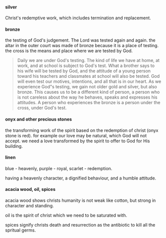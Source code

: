 #### silver
Christ's redemptive work, which includes termination and replacement.

#### bronze
the testing of God's judgement. The Lord was tested again and again. the altar
in the outer court was made of bronze because it is a place of testing. the cross is
the means and place where we are tested by God.

> Daily we are under God's testing. The kind of life we have at home, at work, and at school is subject to God's test. What a brother says to his wife will be tested by God, and the attitude of a young person toward his teachers and classmates at school will also be tested. God will even test our motives, intentions, and all that is in our heart. As we experience God"s testing, we gain not older gold and silver, but also bronze. This causes us to be a different kind of person, a person who is not careless about the way he behaves, speaks and expresses his attitudes. A person who experiences the bronze is a person under the cross, under God's test.

#### onyx and other precious stones
the transforming work of the spirit based on the redemption of christ (onyx stone is red). for example our love may be natural, which God will not accept. we need a love transformed by the spirit to offer to God for His building.

#### linen
blue - heavenly, purple - royal, scarlet - redemption.

having a heavenly character, a dignified behaviour, and a humble attitude. 

#### acacia wood, oil, spices
acacia wood shows christs humanity is not weak like cotton, but strong in character and standing.

oil is the spirit of christ which we need to be saturated with.

spices signify christs death and resurrection as the antibiotic to kill all the spritual germs.
